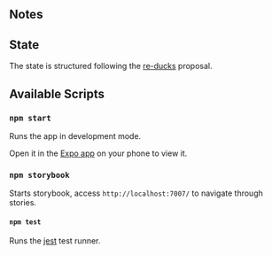 
## Notes

## State
The state is structured following the [re-ducks](https://github.com/alexnm/re-ducks) proposal.

## Available Scripts

### `npm start`

Runs the app in development mode.

Open it in the [Expo app](https://expo.io) on your phone to view it.

### `npm storybook`

Starts storybook, access `http://localhost:7007/` to navigate through stories.

#### `npm test`

Runs the [jest](https://github.com/facebook/jest) test runner.
